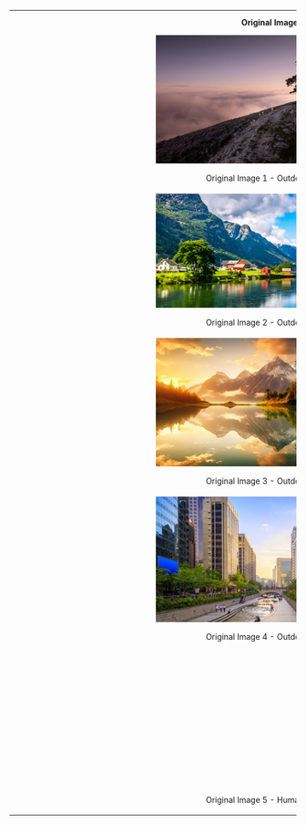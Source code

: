 <table>
  <tr>
    <th>Original Image</th>
    <th>Generated Image</th>
  </tr>
  <tr>
    <td style="text-align: center; vertical-align: middle;">
      <img src="1_outdoor_io/original.jpg" alt="Original Image 1" width="400"/>
      <p>Original Image 1 - Outdoor Scene</p>
    </td>
    <td style="text-align: center; vertical-align: middle;">
      <img src="1_outdoor_io/generated.png" alt="Generated Image 1" width="250"/>
      <p>Generated Image 1 - Model Output</p>
    </td>
  </tr>
  <tr>
    <td style="text-align: center; vertical-align: middle;">
      <img src="3_outdoor_io/original.jpg" alt="Original Image 2" width="400"/>
      <p>Original Image 2 - Outdoor Scene</p>
    </td>
    <td style="text-align: center; vertical-align: middle;">
      <img src="3_outdoor_io/generated.png" alt="Generated Image 2" width="250"/>
      <p>Generated Image 2 - Model Output</p>
    </td>
  </tr>
  <tr>
    <td style="text-align: center; vertical-align: middle;">
      <img src="4_outdoor_io/original.jpg" alt="Original Image 3" width="400"/>
      <p>Original Image 3 - Outdoor Scene</p>
    </td>
    <td style="text-align: center; vertical-align: middle;">
      <img src="4_outdoor_io/generated.png" alt="Generated Image 3" width="250"/>
      <p>Generated Image 3 - Model Output</p>
    </td>
  </tr>
  <tr>
    <td style="text-align: center; vertical-align: middle;">
      <img src="6_outdoor_io/original.jpg" alt="Original Image 4" width="400"/>
      <p>Original Image 4 - Outdoor Scene</p>
    </td>
    <td style="text-align: center; vertical-align: middle;">
      <img src="6_outdoor_io/generated.png" alt="Generated Image 4" width="250"/>
      <p>Generated Image 4 - Model Output</p>
    </td>
  </tr>
  <tr>
    <td style="text-align: center; vertical-align: middle;">
      <img src="23_human_io/original.png" alt="Original Image 5"style="float: right; margin-left: 900px;" width="250"/>
      <p>Original Image 5 - Human Portrait</p>
    </td>
    <td style="text-align: center; vertical-align: middle;">
      <img src="23_human_io/generated.png" alt="Generated Image 5" width="250"/>
      <p>Generated Image 5 - Model Output</p>
    </td>
  </tr>
</table>
